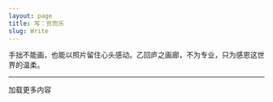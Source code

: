 ```yaml
---
layout: page
title: 写：贫而乐
slug: Write
---
```

<div class="prelude">
手拙不能画，也能以照片留住心头感动。乙回庐之画廊，不为专业，只为感恩这世界的温柔。
</div>
<hr/>
<div class="posts">
<div class="load">
</div>
</div>
<a id="next">加载更多内容</a>


<script type="text/javascript" src="/public/js/jquery.min.js"></script>
<script>
var urls=new Array();
{% for post in site.categories['写']  %}
 {% if post.url %}
	urls[urls.length]="{{ post.url }}";
 {% endif %}
{% endfor %}
var index = 0;
if(urls.length>0){
	$('#next').attr('href',urls[0]);
}else{
	$('#next').html('未发现更多内容');
}

    var fetchingContent = false;

    function yHandler() {
        var wrap = $('.posts')[0];
        var contentHeight = wrap.offsetHeight;
        var yOffset = window.pageYOffset;
        var y = yOffset + window.innerHeight;

        if (y >= contentHeight && !fetchingContent) {
            // set to TRUE before AJAX request
            fetchingContent = true;
            $(".load:last").load(urls[index] + " div.post");
            index += 1;
            if (index >= urls.length) {
                fetchingContent = true;
                $('#next').removeAttr('href');
                $('#next').html('未发现更多内容');
            } else {
                fetchingContent = false;
                $('.posts').append('<div class="load"/>');
                $('#next').attr('href', urls[index]);
            }
        }
    }

    window.onscroll = yHandler;

    $( document ).ready(function(){
    var wrap = $('.posts')[0];
    var contentHeight = wrap.offsetHeight;
    for (var url in urls) {
        contentHeight = wrap.offsetHeight;
        if (window.innerHeight >= contentHeight && !fetchingContent) {
            // set to TRUE before AJAX request
            fetchingContent = true;
            $(".load:last").load(urls[index] + " div.post");
            index += 1;
            if (index >= urls.length) {
                fetchingContent = true;
                $('#next').removeAttr('href');
                $('#next').html('未发现更多内容');
            } else {
                fetchingContent = false;
                $('.posts').append('<div class="load"/>');
                $('#next').attr('href', urls[index]);
            }
            $.delay(1000);
        } else {
            break;
        }
    }
});
</script>



